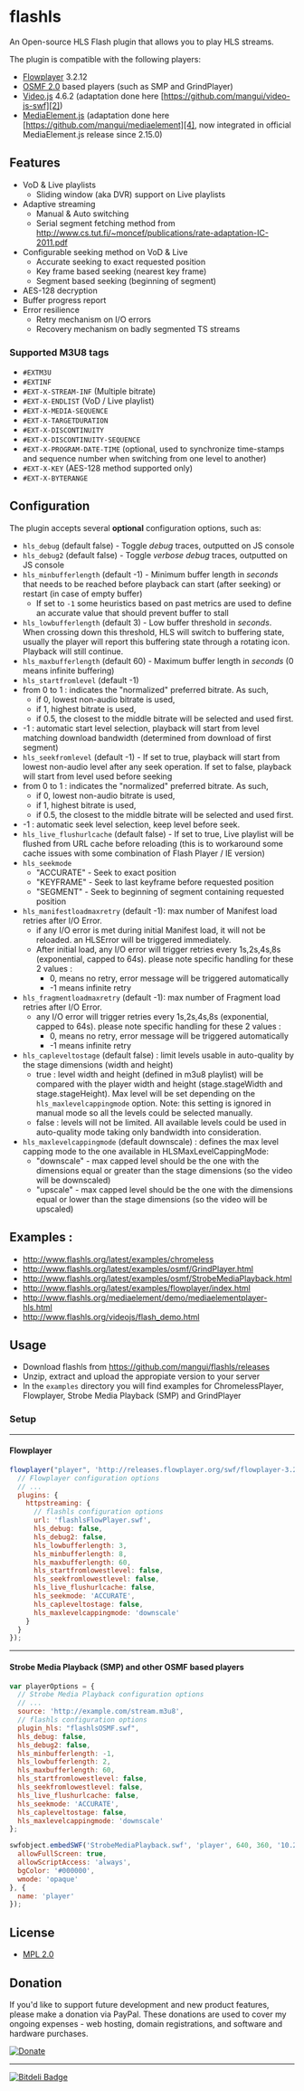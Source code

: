 # flashls

An Open-source HLS Flash plugin that allows you to play HLS streams.

The plugin is compatible with the following players:

  - [Flowplayer](#flowplayer) 3.2.12
  - [OSMF 2.0](#strobe-media-playback-smp-and-other-osmf-based-players) based players (such as SMP and GrindPlayer)
  - [Video.js][1] 4.6.2 (adaptation done here [https://github.com/mangui/video-js-swf][2])
  - [MediaElement.js][3] (adaptation done here [https://github.com/mangui/mediaelement][4], now integrated in official MediaElement.js release since 2.15.0)

## Features

  - VoD & Live playlists
    - Sliding window (aka DVR) support on Live playlists
  - Adaptive streaming
    - Manual & Auto switching
    - Serial segment fetching method from http://www.cs.tut.fi/~moncef/publications/rate-adaptation-IC-2011.pdf
  - Configurable seeking method on VoD & Live
    - Accurate seeking to exact requested position
    - Key frame based seeking (nearest key frame)
    - Segment based seeking (beginning of segment)
  - AES-128 decryption 
  - Buffer progress report
  - Error resilience
    - Retry mechanism on I/O errors 
    - Recovery mechanism on badly segmented TS streams

### Supported M3U8 tags

  - `#EXTM3U`
  - `#EXTINF`
  - `#EXT-X-STREAM-INF` (Multiple bitrate)
  - `#EXT-X-ENDLIST` (VoD / Live playlist)
  - `#EXT-X-MEDIA-SEQUENCE`
  - `#EXT-X-TARGETDURATION`
  - `#EXT-X-DISCONTINUITY`
  - `#EXT-X-DISCONTINUITY-SEQUENCE`
  - `#EXT-X-PROGRAM-DATE-TIME` (optional, used to synchronize time-stamps and sequence number when switching from one level to another)
  - `#EXT-X-KEY` (AES-128 method supported only)
  - `#EXT-X-BYTERANGE`

## Configuration

The plugin accepts several **optional** configuration options, such as:

  - `hls_debug` (default false) - Toggle _debug_ traces, outputted on JS console
  - `hls_debug2` (default false) - Toggle _verbose debug_ traces, outputted on JS console
  - `hls_minbufferlength` (default -1) - Minimum buffer length in _seconds_ that needs to be reached before playback can start (after seeking) or restart (in case of empty buffer)
    - If set to `-1` some heuristics based on past metrics are used to define an accurate value that should prevent buffer to stall
  - `hls_lowbufferlength` (default 3) - Low buffer threshold in _seconds_. When crossing down this threshold, HLS will switch to buffering state, usually the player will report this buffering state through a rotating icon. Playback will still continue.
  - `hls_maxbufferlength` (default 60) - Maximum buffer length in _seconds_ (0 means infinite buffering)
  - `hls_startfromlevel` (default -1) 
   - from 0 to 1 : indicates the "normalized" preferred bitrate. As such,
     - if 0, lowest non-audio bitrate is used,
     - if 1, highest bitrate is used,
     - if 0.5, the closest to the middle bitrate will be selected and used first.
   - -1 : automatic start level selection, playback will start from level matching download bandwidth (determined from download of first segment)
  - `hls_seekfromlevel` (default -1) - If set to true, playback will start from lowest non-audio level after any seek operation. If set to false, playback will start from level used before seeking
   - from 0 to 1 : indicates the "normalized" preferred bitrate. As such,
     - if 0, lowest non-audio bitrate is used,
     - if 1, highest bitrate is used,
     - if 0.5, the closest to the middle bitrate will be selected and used first.
   - -1 : automatic seek level selection, keep level before seek.   
  - `hls_live_flushurlcache` (default false) - If set to true, Live playlist will be flushed from URL cache before reloading (this is to workaround some cache issues with some combination of Flash Player / IE version)
  - `hls_seekmode`
    - "ACCURATE" - Seek to exact position
    - "KEYFRAME" - Seek to last keyframe before requested position
    - "SEGMENT" - Seek to beginning of segment containing requested position
  - `hls_manifestloadmaxretry` (default -1): max number of Manifest load retries after I/O Error.
    - if any I/O error is met during initial Manifest load, it will not be reloaded. an HLSError will be triggered immediately.
    - After initial load, any I/O error will trigger retries every 1s,2s,4s,8s (exponential, capped to 64s).  please note specific handling for these 2 values :
        - 0, means no retry, error message will be triggered automatically
        - -1 means infinite retry
  - `hls_fragmentloadmaxretry` (default -1): max number of Fragment load retries after I/O Error.
      * any I/O error will trigger retries every 1s,2s,4s,8s (exponential, capped to 64s).  please note specific handling for these 2 values :
          * 0, means no retry, error message will be triggered automatically
          * -1 means infinite retry      
  - `hls_capleveltostage` (default false) : limit levels usable in auto-quality by the stage dimensions (width and height)
    - true : level width and height (defined in m3u8 playlist) will be compared with the player width and height (stage.stageWidth and stage.stageHeight). Max level will be set depending on the `hls_maxlevelcappingmode` option. Note: this setting is ignored in manual mode so all the levels could be selected manually.
    - false : levels will not be limited. All available levels could be used in auto-quality mode taking only bandwidth into consideration.
  - `hls_maxlevelcappingmode` (default downscale) : defines the max level capping mode to the one available in HLSMaxLevelCappingMode:
    - "downscale" - max capped level should be the one with the dimensions equal or greater than the stage dimensions (so the video will be downscaled)
    - "upscale" - max capped level should be the one with the dimensions equal or lower than the stage dimensions (so the video will be upscaled)
 


## Examples :

* http://www.flashls.org/latest/examples/chromeless
* http://www.flashls.org/latest/examples/osmf/GrindPlayer.html
* http://www.flashls.org/latest/examples/osmf/StrobeMediaPlayback.html
* http://www.flashls.org/latest/examples/flowplayer/index.html
* http://www.flashls.org/mediaelement/demo/mediaelementplayer-hls.html
* http://www.flashls.org/videojs/flash_demo.html



## Usage

  - Download flashls from https://github.com/mangui/flashls/releases
  - Unzip, extract and upload the appropiate version to your server
  - In the `examples` directory you will find examples for ChromelessPlayer, Flowplayer, Strobe Media Playback (SMP) and GrindPlayer

### Setup
---


#### Flowplayer

```javascript
flowplayer("player", 'http://releases.flowplayer.org/swf/flowplayer-3.2.12.swf', {
  // Flowplayer configuration options
  // ...
  plugins: {
    httpstreaming: {
      // flashls configuration options
      url: 'flashlsFlowPlayer.swf',
      hls_debug: false,
      hls_debug2: false,
      hls_lowbufferlength: 3,
      hls_minbufferlength: 8,
      hls_maxbufferlength: 60,
      hls_startfromlowestlevel: false,
      hls_seekfromlowestlevel: false,
      hls_live_flushurlcache: false,
      hls_seekmode: 'ACCURATE',
      hls_capleveltostage: false,
      hls_maxlevelcappingmode: 'downscale'
    }
  }
});
```
---

#### Strobe Media Playback (SMP) and other OSMF based players

```javascript
var playerOptions = {
  // Strobe Media Playback configuration options
  // ...
  source: 'http://example.com/stream.m3u8',
  // flashls configuration options
  plugin_hls: "flashlsOSMF.swf",
  hls_debug: false,
  hls_debug2: false,
  hls_minbufferlength: -1,
  hls_lowbufferlength: 2,
  hls_maxbufferlength: 60,
  hls_startfromlowestlevel: false,
  hls_seekfromlowestlevel: false,
  hls_live_flushurlcache: false,
  hls_seekmode: 'ACCURATE',
  hls_capleveltostage: false,
  hls_maxlevelcappingmode: 'downscale'
};

swfobject.embedSWF('StrobeMediaPlayback.swf', 'player', 640, 360, '10.2', null, playerOptions, {
  allowFullScreen: true,
  allowScriptAccess: 'always',
  bgColor: '#000000',
  wmode: 'opaque'
}, {
  name: 'player'
});
```

## License

  - [MPL 2.0](https://github.com/mangui/flashls/blob/master/LICENSE)

## Donation

If you'd like to support future development and new product features, please make a donation via PayPal. These donations are used to cover my ongoing expenses - web hosting, domain registrations, and software and hardware purchases.

[![Donate](https://www.paypalobjects.com/en_US/i/btn/btn_donate_LG.gif)](https://www.paypal.com/cgi-bin/webscr?cmd=_s-xclick&hosted_button_id=463RB2ALVXJLA)

---

[![Bitdeli Badge](https://d2weczhvl823v0.cloudfront.net/mangui/flashls/trend.png)](https://bitdeli.com/free "Bitdeli Badge")


  [1]: http://www.videojs.com
  [2]: https://github.com/mangui/video-js-swf
  [3]: http://mediaelementjs.com
  [4]: https://github.com/mangui/mediaelement